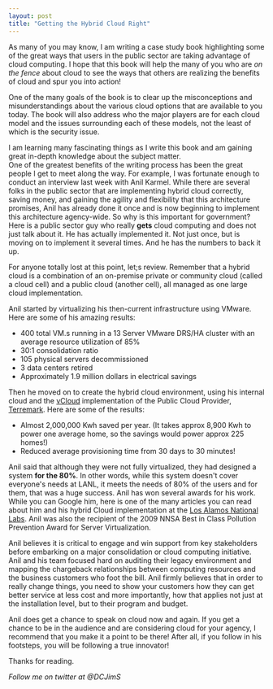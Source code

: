 ```yaml
---
layout: post
title: "Getting the Hybrid Cloud Right"
---
```


As many of you may know,  I am writing a case study book highlighting some of the great ways that users in the public 
sector are taking advantage of cloud computing.  I hope that this book will help the many of you who are *on the fence* 
about cloud to see the ways that others are realizing the benefits of cloud and spur you into action!

One of the many goals of the book is to clear up the misconceptions and misunderstandings about the various cloud options 
that are available to you today.  The book will also address who the major players are for each cloud model and the issues 
surrounding each of these models, not the least of which is the security issue.

I am learning many fascinating things as I write this book and am gaining great in-depth knowledge about the subject matter.  
One of the greatest benefits of the writing process has been the great people I get to meet along the way. For example, I was 
fortunate enough to conduct an interview last week with Anil Karmel. While there are several folks in the public sector that 
are implementing hybrid cloud correctly, saving money, and gaining the agility and flexibility that this architecture 
promises, Anil has already done it once and is now beginning to implement this architecture agency-wide. So why is this 
important for government?  Here is a public sector guy who really **gets** cloud computing and does not just talk 
about it.  He has actually implemented it. Not just once, but is moving on to implement it several times.  And he has the 
numbers to back it up.

For anyone totally lost at this point, let;s review. Remember that a hybrid cloud is a combination of an on-premise private 
or community cloud (called a cloud cell) and a public cloud (another cell), all managed as one large cloud implementation.

Anil started by virtualizing his then-current infrastructure using VMware.  Here are some of his amazing results:

* 400 total VM.s running in a 13 Server VMware DRS/HA cluster with an average resource utilization of 85%
* 30:1 consolidation ratio
* 105 physical servers decommissioned
* 3 data centers retired
* Approximately 1.9 million dollars in electrical savings

Then he moved on to create the hybrid cloud environment, using his internal cloud and the 
[vCloud](http://www.vmware.com/solutions/cloud-computing) implementation of the Public Cloud Provider, [Terremark](http://www.terremark.com/). Here are some of the results:

* Almost 2,000,000 Kwh saved per year. (It takes approx 8,900 Kwh to power one average home, so the savings would power 
approx 225 homes!)
* Reduced average provisioning time from 30 days to 30 minutes!

Anil said that although they were not fully virtualized, they had designed a system **for the 80%**.  In other words, while 
this system doesn't cover everyone's needs at LANL, it meets the needs of 80% of the users and for them, that was a huge 
success.  Anil has won several awards for his work. While you can Google him, here is one of the many articles you can read 
about him and his hybrid Cloud implementation at the 
[Los Alamos National Labs](http://www.prnewswire.com/news-releases/los-alamos-national-laboratory-wins-national-cybersecurity-innovation-award-for-leap-forward-in-cloud-security-132963138.html).  Anil was also the recipient of the 
2009 NNSA Best in Class Pollution Prevention Award for Server Virtualization.

Anil believes it is critical to engage and win support from key stakeholders before embarking on a major consolidation or 
cloud computing initiative. Anil and his team focused hard on auditing their legacy environment and mapping the chargeback 
relationships between computing resources and the business customers who foot the bill.  Anil firmly believes that in order 
to really change things,  you need to show your customers how they can get better service at less cost  and more importantly, 
how that applies not just at the installation level, but to their program and budget.

Anil does get a chance to speak on cloud now and again. If you get a chance to be in the audience and are considering cloud 
for your agency, I recommend that you make it a point to be there!  After all, if you follow in his footsteps, you will 
be following a true innovator!

Thanks for reading.  

*Follow me on twitter at @DCJimS*
